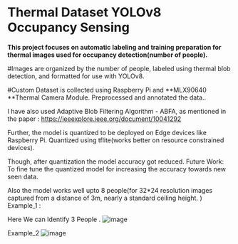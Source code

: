 # **Thermal Dataset YOLOv8 Occupancy Sensing**

**This project focuses on automatic labeling and training preparation for thermal images used for occupancy detection(number of people).** 

#Images are organized by the number of people, labeled using thermal blob detection, and formatted for use with YOLOv8.

#Custom Dataset is collected  using Raspberry Pi and **MLX90640 **Thermal Camera Module. 
Preprocessed and annotated the data.. 

I have also used Adaptive Blob Filtering Algorithm - ABFA, as mentioned in the paper : https://ieeexplore.ieee.org/document/10041292

Further, the model is quantized to be deployed on Edge devices like Raspberry Pi. 
Quantized using tflite(works better on resource constrained devices).

Though, after quantization the model accuracy got reduced. 
Future Work: To fine tune the quantized model for increasing the accuracy towards new seen data. 

Also the model works well upto 8 people(for 32*24 resolution images captured from a distance of 3m, nearly a standard ceiling height. )
Example_1 :

Here We can Identify 3 People . 
![image](https://github.com/user-attachments/assets/c9495877-ec20-487a-af18-ff7528cd90ae)

Example_2
![image](https://github.com/user-attachments/assets/88d6565b-a78d-4d79-9e1a-740ce752872c)


